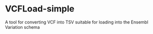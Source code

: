 # VCFLoad-simple
A tool for converting VCF into TSV suitable for loading into the Ensembl Variation schema
